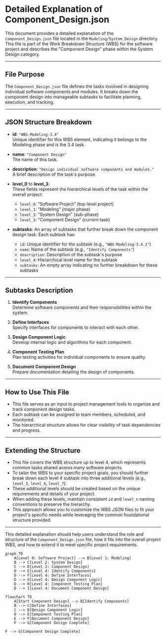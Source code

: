 # Detailed Explanation of Component_Design.json

This document provides a detailed explanation of the `Component_Design.json` file located in the `Modeling/System_Design` directory. This file is part of the Work Breakdown Structure (WBS) for the software project and describes the "Component Design" phase within the System Design category.

---

## File Purpose

The `Component_Design.json` file defines the tasks involved in designing individual software components and modules. It breaks down the component design into manageable subtasks to facilitate planning, execution, and tracking.

---

## JSON Structure Breakdown

- **id**: `"WBS-Modeling-3.4"`  
  Unique identifier for this WBS element, indicating it belongs to the Modeling phase and is the 3.4 task.

- **name**: `"Component Design"`  
  The name of this task.

- **description**: `"Design individual software components and modules."`  
  A brief description of the task's purpose.

- **level_0** to **level_3**:  
  These fields represent the hierarchical levels of the task within the overall project:  
  - `level_0`: "Software Project" (top-level project)  
  - `level_1`: "Modeling" (major phase)  
  - `level_2`: "System Design" (sub-phase)  
  - `level_3`: "Component Design" (current task)

- **subtasks**: An array of subtasks that further break down the component design task. Each subtask has:  
  - `id`: Unique identifier for the subtask (e.g., `"WBS-Modeling-3.4.1"`)  
  - `name`: Name of the subtask (e.g., `"Identify Components"`)  
  - `description`: Description of the subtask's purpose  
  - `level_4`: Hierarchical level name for the subtask  
  - `subtasks`: An empty array indicating no further breakdown for these subtasks

---

## Subtasks Description

1. **Identify Components**  
   Determine software components and their responsibilities within the system.

2. **Define Interfaces**  
   Specify interfaces for components to interact with each other.

3. **Design Component Logic**  
   Develop internal logic and algorithms for each component.

4. **Component Testing Plan**  
   Plan testing activities for individual components to ensure quality.

5. **Document Component Design**  
   Prepare documentation detailing the design of components.

---

## How to Use This File

- This file serves as an input to project management tools to organize and track component design tasks.
- Each subtask can be assigned to team members, scheduled, and monitored.
- The hierarchical structure allows for clear visibility of task dependencies and progress.

---

## Extending the Structure

- This file covers the WBS structure up to level 4, which represents common tasks shared across many software projects.
- To tailor the WBS to your specific project goals, you should further break down each level 4 subtask into three additional levels (e.g., `level_5`, `level_6`, `level_7`).
- These additional levels should be created based on the unique requirements and details of your project.
- When adding these levels, maintain consistent `id` and `level_n` naming conventions to preserve the hierarchy.
- This approach allows you to customize the WBS JSON files to fit your project's specific needs while leveraging the common foundational structure provided.

---

This detailed explanation should help users understand the role and structure of the `Component_Design.json` file, how it fits into the overall project WBS, and how to extend it to meet specific project requirements.

```mermaid
graph TD
    A[Level 0: Software Project] --> B[Level 1: Modeling]
    B --> C[Level 2: System Design]
    C --> D[Level 3: Component Design]
    D --> E[Level 4: Identify Components]
    D --> F[Level 4: Define Interfaces]
    D --> G[Level 4: Design Component Logic]
    D --> H[Level 4: Component Testing Plan]
    D --> I[Level 4: Document Component Design]
```

```mermaid
flowchart TD
    A[Start Component Design] --> B[Identify Components]
    B --> C[Define Interfaces]
    C --> D[Design Component Logic]
    D --> E[Component Testing Plan]
    E --> F[Document Component Design]
    F --> G[Component Design Complete]
```
    F --> G[Component Design Complete]
